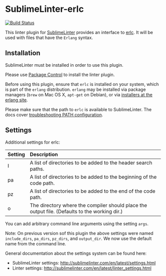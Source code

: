 SublimeLinter-erlc
==========================


[![Build Status](https://travis-ci.com/SublimeLinter/SublimeLinter-erlc.svg?branch=master)](https://travis-ci.com/SublimeLinter/SublimeLinter-erlc)


This linter plugin for [SublimeLinter](https://github.com/SublimeLinter/SublimeLinter) provides an interface to [erlc](http://erlang.org/doc/man/erlc.html). It will be used with files that have the `Erlang` syntax.

## Installation
SublimeLinter must be installed in order to use this plugin. 

Please use [Package Control](https://packagecontrol.io) to install the linter plugin.

Before using this plugin, ensure that `erlc` is installed on your system, which is part of the `erlang` distribution.
`erlang` may be installed via package managers (`brew` on Mac OS X, `apt-get` on Debian), or via [installers at the erlang site](https://www.erlang-solutions.com/downloads/download-erlang-otp).

Please make sure that the path to `erlc` is available to SublimeLinter.
The docs cover [troubleshooting PATH configuration](http://sublimelinter.com/en/latest/troubleshooting.html#finding-a-linter-executable).


## Settings

Additional settings for erlc:

|Setting|Description|
|:------|:----------|
|I      |A list of directories to be added to the header search paths.
|pa     |A list of directories to be added to the beginning of the code path.
|pz     |A list of directories to be added to the end of the code path.
|o      |The directory where the compiler should place the output file. (Defaults to the working dir.)

You can add arbitrary command line arguments using the setting `args`.

Note:  On previous version sof this plugin the above settings were named `include_dirs`, `pa_dirs`, `pz_dirs`, and `output_dir`.  We now use the default name from the command line.

General documentation about the settings system can be found here:

- SublimeLinter settings: http://sublimelinter.com/en/latest/settings.html
- Linter settings: http://sublimelinter.com/en/latest/linter_settings.html
